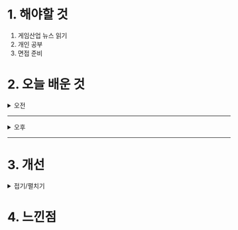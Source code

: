 
# 1. 해야할 것

1. 게임산업 뉴스 읽기 
2. 개인 공부  
3. 면접 준비



# 2. 오늘 배운 것

<details>
<summary>오전</summary>

## 오늘의 뉴스
11월 26일 화요일 오늘의 게임 뉴스

■ 픽셀 미소녀 수집형 RPG '걸스나이츠', 국내 정식 출시
게임펍은 11월 26일, 자사가 서비스하고 초콜릿소프트가 개발한 픽셀 미소녀 수집형 RPG '걸스나이츠'의 국내 정식 서비스를 시작했습니다. 이 게임은 2D 캐릭터 기반의 방치형 머지 RPG '합성소녀'의 후속작으로, 도트 일러스트와 SD 캐릭터로 구현된 40여 종의 소녀 기사단을 수집하고 육성하는 재미를 제공합니다. 출시를 기념하여 사전 예약자 및 접속 유저들에게 루비, 골드, 소환권 등을 지급하며, 다양한 이벤트를 통해 SSR 캐릭터와 전용 장비 등을 획득할 수 있습니다.  

■ 12년 만에 귀환, '카르페디엠' CBT 참가자 모집
세시소프트는 2006년부터 2012년까지 서비스된 온라인 게임 '카르페디엠'의 재개를 발표하고, 12월 5일부터 9일까지 클로즈 베타 테스트(CBT)를 진행합니다. 이번 CBT 참가자는 공식 홈페이지를 통해 모집하며, 설문조사와 레벨 달성 이벤트를 통해 신세계 상품권 등 다양한 선물을 받을 수 있습니다. '카르페디엠'은 '라이딩 배틀'과 '퍼제션(합체)' 시스템 등 독특한 콘텐츠로 차별화된 재미를 제공합니다. 

■ 엠게임, '열혈강호' 원작자와 함께 한국만화가협회 공동 후원
엠게임은 '열혈강호 온라인'의 원작자인 양재현, 전극진 작가와 함께 한국만화가협회에 1천만 원을 공동 후원했습니다. 이번 후원은 '열혈강호' 연재 30주년과 게임 서비스 20주년을 기념하여 국내 만화가들의 창작 활동을 지원하고 한국 만화 산업의 발전에 기여하기 위해 마련되었습니다. 한국만화가협회 신일숙 회장은 이번 후원이 국내 만화가들에게 큰 힘이 될 것이라며 감사의 뜻을 전했습니다.  

■ 젠지, 2025 LoL팀 ‘기-캐-쵸-룰-듀’ 완전체 첫 출격
젠지 이스포츠는 2025년 리그 오브 레전드 팀 로스터를 공개하며, '기인' 김기인, '캐니언' 김건부, '쵸비' 정지훈과 재계약을 체결하고, '룰러' 박재혁과 '듀로' 주민규를 새롭게 영입했습니다. 특히, '쵸비'와 '룰러'는 이스포츠 역대 최장인 3년 계약을 맺어 팀에 대한 신뢰를 보여주었습니다. 선수들은 이번 로스터에 대한 기대감을 나타내며, 2025년 시즌에서의 활약을 다짐했습니다.  

■ 오픈월드 좀비 생존 게임 '좀버랜드' 2025년 출시 예고
글로벌 게임 개발 스튜디오 퀀텀 쿼크스는 오픈월드 생존 좀비 게임 '좀버랜드'를 2025년 스팀을 통해 출시할 예정입니다. 이 게임은 붉은 비로 인해 인류와 동식물이 좀비화된 세계에서 생존자들이 협력하여 살아남는 이야기를 다루며, 감염 후 좀비로서의 삶을 체험하는 독특한 플레이를 제공합니다. 또한, 다양한 아이템 조합을 통한 크래프팅 시스템과 몰입감 높은 인터랙티브 환경을 특징으로 합니다.  

■ 스카이를 사랑하는 팬들을 위한 행사, '협력의 날'
글로벌 독립 게임 개발사 댓게임컴퍼니는 11월 23일과 24일, 서울 워커힐호텔 빛의 라운지에서 '스카이 – 빛의 아이들'의 오프라인 이벤트 'Sky 협력의 날'을 개최했습니다. 이번 행사는 세실 킴 아트 디렉터의 강연, 참가자들의 그리기 실습, 스페셜 게스트와의 사진 촬영 등으로 구성되었으며, 참가자들에게 스카이 굿즈와 아트북 사인본 등이 제공되었습니다. 다니엘 리 한국 마케팅 담당자는 "한국 유저들이 현실에서도 스카이의 따뜻한 세계를 경험하고 특별한 추억을 쌓았기를 바란다"고 전했습니다.  

■ 미라클 플레이, 엔클라우드24 파트너십 체결 "글로벌 e스포츠 경쟁력 강화"
미라클 플레이(Miracle Play)는 글로벌 IT 인프라 및 게임 솔루션 전문 기업 엔클라우드24(Ncloud24)와 파트너십을 체결하여, 포톤 서버(Photon Server)와 포톤 게임잼(Photon Game Jam)을 활용한 멀티플레이어 게임 개발 및 운영 역량을 강화합니다. 이를 통해 미라클 플레이는 멀티플레이어 게임 개발 시간 단축과 서버 운용 비용 절감 등 개발 생산성을 높이고, 글로벌 시장 경쟁력을 강화할 계획입니다. 엔클라우드24는 포톤 기술의 강력한 성능과 안정성을 활용하여 게임 개발사 및 플랫폼 운영자들에게 확장 가능하고 안정적인 서비스를 제공합니다.  

■ 미라클 플레이, '라그나로크: 몬스터 월드' 온보딩 파트너십 체결
미라클 플레이(Miracle Play)는 '라그나로크: 몬스터 월드'와 온보딩 파트너십을 체결하여, 동남아시아를 포함한 글로벌 유저들에게 강화된 e스포츠 토너먼트 경험을 제공합니다. 미라클 플레이는 블록체인 기반의 e스포츠 토너먼트 플랫폼으로, 유저 주도의 공정하고 유연한 생태계를 구축하고 있습니다. '라그나로크: 몬스터 월드'는 라그나로크 IP를 계승한 모바일 전략 게임으로, 타워 디펜스와 몬스터 수집 요소를 결합한 실시간 PvP 전투를 특징으로 합니다.  

■ 위믹스 재단, 토에이 애니메이션과 블록체인 게임 개발 MOU 체결
위믹스 재단이 일본의 토에이 애니메이션과 블록체인 게임 '덴덴가든(DenDenGarden, 가칭)' 개발을 위한 양해각서(MOU)를 체결했습니다. '덴덴가든'은 토에이 애니메이션과 웹3 전문 회사 스트라타가 추진 중인 글로벌 IP 프로젝트 '덴데카덴(DenDekaDen)'의 일환으로, 팬들의 응원을 받아 신으로 변해가는 7명의 캐릭터 이야기를 애니메이션과 NFT 등으로 제작하고 있습니다. 위메이드는 자사의 개발 및 운영 노하우를 토에이 애니메이션에 전수하여 '덴덴가든'의 성공적인 론칭과 서비스를 위해 협력할 계획입니다.  

■ 슈퍼플래닛, 모바일 방치형 MMORPG ‘열렙!’ 한국 출시
슈퍼플래닛은 네이버웹툰 '열렙전사' IP를 기반으로 한 방치형 MMORPG '열렙!'을 11월 25일 국내 주요 앱 마켓에 정식 출시했습니다. 이 게임은 방치형 시스템과 거래소 및 파밍 요소를 결합하여 새로운 게임 경험을 제공합니다. 출시를 기념하여 11월 27일부터 인게임 이벤트 '하트히터의 감기 치료 대작전'을 진행하며, 다양한 임무와 미니게임을 통해 유용한 아이템을 획득할 수 있습니다.  

■ 스타일리시하게! '슈퍼바이브', 성수동에 게임 라운지 오픈
넥슨은 11월 23일부터 성수동 피치스 도원에서 '슈퍼바이브'를 주제로 한 팝업 이벤트 '슈퍼바이브 게임 라운지 in 성수'를 오픈했습니다. 방문객들은 게임의 스타일리시한 감성을 체험할 수 있으며, 다양한 상시 이벤트와 리그 이벤트 경기에 참여할 수 있습니다. 특히, 12월 13일부터는 '슈퍼바이브 라운지 리그 이벤트'가 진행되어 우승 팀에게 90만 원 상당의 게이밍 의자가 제공됩니다.  

■ 강수진 교수 등 유명 성우진 출동, 'AGF 2024' 12월 개최
12월 7일과 8일, 일산 킨텍스에서 열리는 'AGF 2024'에 강수진 교수 등 유명 성우진이 참여합니다. 강수진 교수는 '원피스' 25주년 기념 스테이지에서 루피의 목소리로 팬들과 소통할 예정이며, '괴수 8호' 스테이지에는 박준원 성우가 참여합니다. 또한, 한국방송예술진흥원 성우계열 재학생들이 공식 스태프로 활동하며 현장 경험을 쌓을 예정입니다.  

■ '조선협객전2M', 25일 정식 출시
스마트나우는 11월 25일, 모바일 MMORPG '조선협객전2M'을 구글 플레이, 애플 앱스토어, 원스토어, 갤럭시스토어에 정식 출시했습니다. 이 게임은 역사적 세계관을 바탕으로 협객단의 일원이 되어 조선을 건국하는 스토리를 담고 있으며, 풀 3D 그래픽과 유저 친화적 시스템으로 업그레이드되었습니다. 향후 신규 지역 '구월산', '지리산' 등의 추가와 다양한 콘텐츠 업데이트가 예정되어 있습니다.  
</details>

****

<details>
<summary>오후</summary>


</details>

****


# 3. 개선


<details>
<summary>접기/펼치기</summary>


</details>



# 4. 느낀점


